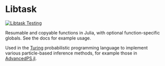 # Libtask

[![Libtask Testing](https://github.com/TuringLang/Libtask.jl/workflows/Libtask%20Testing/badge.svg)](https://github.com/TuringLang/Libtask.jl/actions?branch=main)


Resumable and copyable functions in Julia, with optional function-specific globals.
See the docs for example usage.

Used in the [Turing](https://github.com/TuringLang/Turing.jl) probabilistic programming language to implement various particle-based inference methods, for example those in [AdvancedPS.jl](https://github.com/TuringLang/AdvancedPS.jl/).
